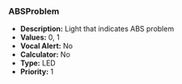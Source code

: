 ### ABSProblem

- **Description:** Light that indicates ABS problem
- **Values:** 0, 1
- **Vocal Alert:** No
- **Calculator:** No
- **Type:** LED
- **Priority:** 1

